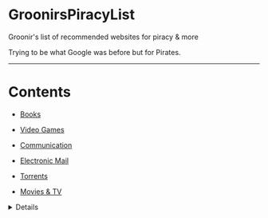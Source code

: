 # GroonirsPiracyList
Groonir's list of recommended websites for piracy &amp; more

Trying to be what Google was before but for Pirates.

-----------------

# Contents

- [Books](#books)
- [Video Games](#video-games)
- [Communication](#communication)
- [Electronic Mail](#email)
- [Torrents](#torrents)


- [Movies & TV](#moviestv)
<details>

## Books
- [libgen](libgen.rs) - Good for eBooks and scientific papers 

- [gutemberg](https://www.gutenberg.org/) - Legal Book library








## Video Games

- [fitgirlrepacks.site](fitgirlrepacks.site) - Largest video game repacker

- [igg games](igg-games.com) - Good for niche games 
  
  

## Communication

- [Telegram](telegram.org) - Chat with many piracy channels (needs a phone number)

- [Signal](signal.org) - E2E video and chat service 

- [Briar](briar.org) - E2E chat service 
- 
 
## Email
  - [Proton Mail](proton.me/mail) - Encrypted mail with proprietary code
  
  - [Emailnator](emailnator.com) - One of many temporary email services which I prefer
  
  - [Tutanota](https://tutanota.com/) - Encrypted mail
  
  - 
## Torrents
  
  
  
  - [QBittorrent](qbittorrent.org) - Open source torrent client
  
  
## Movies&TV
sdsds
  
</details>
